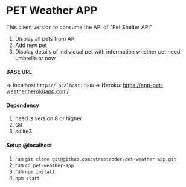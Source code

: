 PET Weather APP
===============

This client version to consume the API of "Pet Shelter API" 

1. Display all pets from API
2. Add new pet
3. Display details of individual pet with information whether pet need umbrella or now


#### BASE URL

=> localhost `http://localhost:3000`
=> Heroku: https://app-pet-weather.herokuapp.com/

#### Dependency
1. need js version 8 or higher
2. Git
3. sqlite3


#### Setup @localhost

1. run `git clone git@github.com:streetcoder/pet-weather-app.git`
2. run `cd pet-weather-app`
3. run `npm install`
4. `npm start`

